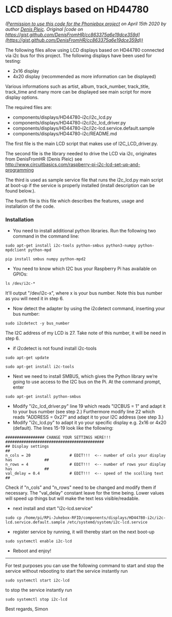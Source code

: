
# LCD displays based on HD44780

*([Permission to use this code for the Phoniebox project](https://github.com/MiczFlor/RPi-Jukebox-RFID/pull/859#discussion_r408667007) on April 15th 2020 by author [Denis Pleic](https://github.com/DenisFromHR). Original [code on https://gist.github.com/DenisFromHR/cc863375a6e19dce359d](https://gist.github.com/DenisFromHR/cc863375a6e19dce359d))*

The following files allow using LCD displays based on HD44780 connected via i2c bus for this project. The following displays have been used for testing:

- 2x16 display
- 4x20 display (recommended as more information can be displayed)

Various informations such as artist, album, track_number, track_title, track_time and many more can be displayed see main script for more display options.

The required files are:

- components/displays/HD44780-i2c/i2c_lcd.py
- components/displays/HD44780-i2c/i2c_lcd_driver.py
- components/displays/HD44780-i2c/i2c-lcd.service.default.sample
- components/displays/HD44780-i2c/README.md


The first file is the main LCD script that makes use of I2C_LCD_driver.py.

The second file is the library needed to drive the LCD via i2c, originates from DenisFromHR (Denis Pleic) see http://www.circuitbasics.com/raspberry-pi-i2c-lcd-set-up-and-programming

The third is used as sample service file that runs the i2c_lcd.py main script at boot-up if the service is properly installed (install description can be found below.).

The fourth file is this file which describes the features, usage and installation of the code.

### Installation

* You need to install additional python libraries. Run the following two command in the command line:

`sudo apt-get install i2c-tools python-smbus python3-numpy python-mpdclient python-mpd`

`pip install smbus numpy python-mpd2`

* You need to know which I2C bus your Raspberry Pi has available on GPIOs:

`ls /dev/i2c-*`

It'll output "/dev/i2c-x", where x is your bus number. Note this bus number as you will need it in step 6.
* Now detect the adapter by using the i2cdetect command, inserting your bus number:

`sudo i2cdetect -y bus_number`

The I2C address of my LCD is 27. Take note of this number, it will be need in step 6.

* if i2cdetect is not found install i2c-tools

`sudo apt-get update`

`sudo apt-get install i2c-tools`

* Next we need to install SMBUS, which gives the Python library we’re going to use access to the I2C bus on the Pi. At the command prompt, enter

`sudo apt-get install python-smbus`

* Modify "i2c_lcd_driver.py" line 19 which reads "I2CBUS = 1" and adapt it to your bus number (see step 2.) Furthermore modify line 22 which reads "ADDRESS = 0x27" and adapt it to your I2C address (see step 3.)
* Modify "i2c_lcd.py" to adapt it yo your specific display e.g. 2x16 or 4x20 (default). The lines 15-19 look like the following:

```
################# CHANGE YOUR SETTINGS HERE!!! ###########################################
## Display settings                                                                     ##
n_cols = 20                 # EDIT!!!  <-- number of cols your display has              ##
n_rows = 4                  # EDIT!!!  <-- number of rows your display has              ##
val_delay = 0.4             # EDIT!!!  <-- speed of the scolling text                   ##
```
Check if "n_cols" and "n_rows" need to be changed and modify them if necessary. The "val_delay" constant leave for the time being. Lower values will speed up things but will make the text less visible/readable.

* next install and start "i2c-lcd.service"

`sudo cp /home/pi/RPi-Jukebox-RFID/components/displays/HD44780-i2c/i2c-lcd.service.default.sample /etc/systemd/system/i2c-lcd.service`

* register service by running, it will thereby start on the next boot-up

`sudo systemctl enable i2c-lcd`

* Reboot and enjoy!

---

For test purposes you can use the following command to start and stop the service without rebooting
to start the service instantly run

`sudo systemctl start i2c-lcd`

to stop the service instantly run

`sudo systemctl stop i2c-lcd`

Best regards,
Simon